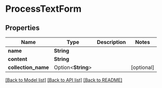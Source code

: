 # ProcessTextForm

## Properties

Name | Type | Description | Notes
------------ | ------------- | ------------- | -------------
**name** | **String** |  | 
**content** | **String** |  | 
**collection_name** | Option<**String**> |  | [optional]

[[Back to Model list]](../README.md#documentation-for-models) [[Back to API list]](../README.md#documentation-for-api-endpoints) [[Back to README]](../README.md)


